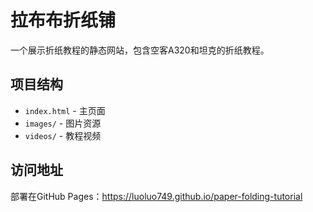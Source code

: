# 拉布布折纸铺

一个展示折纸教程的静态网站，包含空客A320和坦克的折纸教程。

## 项目结构
- `index.html` - 主页面
- `images/` - 图片资源
- `videos/` - 教程视频

## 访问地址
部署在GitHub Pages：https://luoluo749.github.io/paper-folding-tutorial